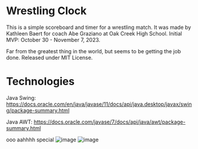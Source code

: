 # Wrestling Clock
This is a simple scoreboard and timer for a wrestling match. It was made by Kathleen Baert for coach Abe Graziano at Oak Creek High School. Initial MVP: October 30 - November 7, 2023.

Far from the greatest thing in the world, but seems to be getting the job done. Released under MIT License.

# Technologies
Java Swing: https://docs.oracle.com/en/java/javase/11/docs/api/java.desktop/javax/swing/package-summary.html

Java AWT: https://docs.oracle.com/javase/7/docs/api/java/awt/package-summary.html

ooo aahhhh special
![image](https://github.com/kathleenbaert/WrestlingClock/assets/17252772/56f23edb-c409-4e50-bb30-407a21b1e0ed)
![image](https://github.com/kathleenbaert/WrestlingClock/assets/17252772/40bfe568-bcb4-44fe-817a-b7baea0a3e8f)


